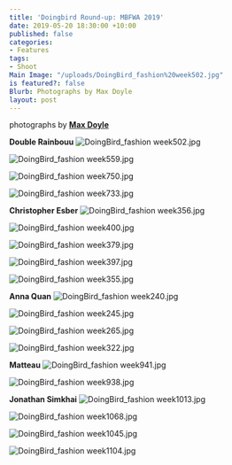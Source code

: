 ```yaml
---
title: 'Doingbird Round-up: MBFWA 2019'
date: 2019-05-20 18:30:00 +10:00
published: false
categories:
- Features
tags:
- Shoot
Main Image: "/uploads/DoingBird_fashion%20week502.jpg"
is featured?: false
Blurb: Photographs by Max Doyle
layout: post
---
```


photographs by **[Max Doyle](https://www.instagram.com/maxdoyle_photographer/)**

**Double Rainbouu**
![DoingBird_fashion week502.jpg](/uploads/DoingBird_fashion%20week502.jpg)

![DoingBird_fashion week559.jpg](/uploads/DoingBird_fashion%20week559.jpg)

![DoingBird_fashion week750.jpg](/uploads/DoingBird_fashion%20week750.jpg)

![DoingBird_fashion week733.jpg](/uploads/DoingBird_fashion%20week733.jpg)

**Christopher Esber**
![DoingBird_fashion week356.jpg](/uploads/DoingBird_fashion%20week356.jpg)

![DoingBird_fashion week400.jpg](/uploads/DoingBird_fashion%20week400.jpg)

![DoingBird_fashion week379.jpg](/uploads/DoingBird_fashion%20week379.jpg)

![DoingBird_fashion week397.jpg](/uploads/DoingBird_fashion%20week397.jpg)

![DoingBird_fashion week355.jpg](/uploads/DoingBird_fashion%20week355.jpg)

**Anna Quan**
![DoingBird_fashion week240.jpg](/uploads/DoingBird_fashion%20week240.jpg)

![DoingBird_fashion week245.jpg](/uploads/DoingBird_fashion%20week245.jpg)

![DoingBird_fashion week265.jpg](/uploads/DoingBird_fashion%20week265.jpg)

![DoingBird_fashion week322.jpg](/uploads/DoingBird_fashion%20week322.jpg)

**Matteau**
![DoingBird_fashion week941.jpg](/uploads/DoingBird_fashion%20week941.jpg)

![DoingBird_fashion week938.jpg](/uploads/DoingBird_fashion%20week938.jpg)

**Jonathan Simkhai**
![DoingBird_fashion week1013.jpg](/uploads/DoingBird_fashion%20week1013.jpg)

![DoingBird_fashion week1068.jpg](/uploads/DoingBird_fashion%20week1068.jpg)

![DoingBird_fashion week1045.jpg](/uploads/DoingBird_fashion%20week1045.jpg)

![DoingBird_fashion week1104.jpg](/uploads/DoingBird_fashion%20week1104.jpg)
